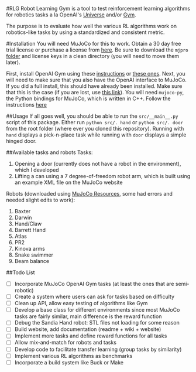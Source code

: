 #RLG
Robot Learning Gym is a tool to test reinforcement learning algorithms for robotics tasks a la OpenAI's [Universe](https://universe.openai.com/) and/or [Gym](https://gym.openai.com).

The purpose is to evaluate how well the various RL algorithms work on robotics-like tasks by using a standardized and consistent metric.

#Installation
You will need MuJoCo for this to work. Obtain a 30 day free trial license or purchase a license from [here](https://www.roboti.us/license.html). Be sure to download the `mjpro` [folder](https://www.roboti.us/) and license keys in a clean directory (you will need to move them later).

First, install OpenAI Gym using these [instructions](https://github.com/openai/gym#installation) or [these ones](https://gym.openai.com/docs).
Next, you will need to make sure that you also have the OpenAI interface to MuJoCo. If you did a full install, this should have already been installed. Make sure that this is the case (if you are lost, use [this link](https://github.com/openai/gym#mujoco)).
You will need `mujoco-py`, the Python bindings for MuJoCo, which is written in C++. Follow the instructions [here](https://github.com/openai/mujoco-py#obtaining-the-binaries-and-license-key)

##Usage
If all goes well, you should be able to run the `src/__main__.py` script of this package.
Either run `python src/. hand` or `python src/. door` from the root folder (where ever you cloned this repository). Running with `hand` displays a pick-n-place task while running with `door` displays a simple hinged door.

##Available tasks and robots
Tasks:

1. Opening a door (currently does not have a robot in the environment), which I developed
2. Lifting a can using a 7 degree-of-freedom robot arm, which is built using an example XML file on the MuJoCo website

Robots (downloaded using [MuJoCo Resources](http://www.mujoco.org/forum/index.php?resources/), some had errors and needed slight edits to work):

1. Baxter
2. Darwin
3. Hand/Claw
4. Barrett Hand
5. Atlas
6. PR2
7. Kinova arms
8. Snake swimmer
9. Beam balance

##Todo List
- [ ] Incorporate MuJoCo OpenAI Gym tasks (at least the ones that are semi-robotic)
- [ ] Create a system where users can ask for tasks based on difficulty
- [ ] Clean up API, allow easy testing of algorithms like Gym
- [ ] Develop a base class for different environments since most MuJoCo tasks are fairly similar, main difference is the reward function
- [ ] Debug the Sandia Hand robot: STL files not loading for some reason
- [ ] Build website, add documentation (readme + wiki + website)
- [ ] Implement more tasks and define reward functions for all tasks
- [ ] Allow mix-and-match for robots and tasks
- [ ] Develop code to facilitate transfer learning (group tasks by similarity)
- [ ] Implement various RL algorithms as benchmarks
- [ ] Incorporate a build system like Buck or Make
